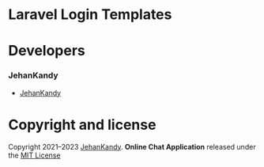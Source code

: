 # Laravel Login Templates

# Developers 

### JehanKandy

- [JehanKandy](https://github.com/JehanKandy)

# Copyright and license

Copyright 2021–2023 [JehanKandy](https://github.com/JehanKandy). <b>Online Chat Application</b> released under the [MIT License](https://github.com/JehanKandy/ChatApp/blob/main/LICENSEs)
